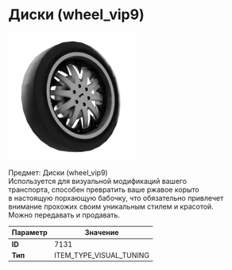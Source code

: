 # Диски (wheel_vip9)

![Item Image](../img/7131.webp?raw=true)

Предмет: Диски (wheel_vip9)<br>Используется для визуальной модификаций вашего<br>транспорта, способен превратить ваше ржавое корыто<br>в настоящую порхающую бабочку, что обязательно привлечет<br>внимание прохожих своим уникальным стилем и красотой.<br>Можно передавать и продавать.


| Параметр | Значение |
|----------|----------|
| **ID** | 7131 |
| **Тип** | ITEM_TYPE_VISUAL_TUNING |

